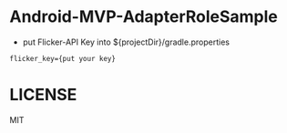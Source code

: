 # Android-MVP-AdapterRoleSample

* put Flicker-API Key into ${projectDir}/gradle.properties

```
flicker_key={put your key}
```

# LICENSE
MIT
